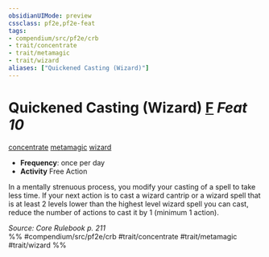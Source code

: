 ```yaml
---
obsidianUIMode: preview
cssclass: pf2e,pf2e-feat
tags:
- compendium/src/pf2e/crb
- trait/concentrate
- trait/metamagic
- trait/wizard
aliases: ["Quickened Casting (Wizard)"]
---
```

# Quickened Casting (Wizard)  [F](/rules/core-rulebook/chapter-9-playing-the-game.md#Actions "Free Action") *Feat 10*  
[concentrate](/rules/traits/concentrate.md)  [metamagic](/rules/traits/metamagic.md)  [wizard](/rules/traits/wizard.md)  

- **Frequency**: once per day
- **Activity** Free Action

In a mentally strenuous process, you modify your casting of a spell to take less time. If your next action is to cast a wizard cantrip or a wizard spell that is at least 2 levels lower than the highest level wizard spell you can cast, reduce the number of actions to cast it by 1 (minimum 1 action).

*Source: Core Rulebook p. 211*  
%% #compendium/src/pf2e/crb #trait/concentrate #trait/metamagic #trait/wizard %%